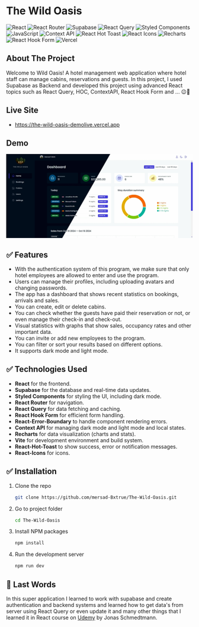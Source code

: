 # The Wild Oasis

![React](https://img.shields.io/badge/react-%2320232a.svg?style=for-the-badge&logo=react&logoColor=%2361DAFB)
![React Router](https://img.shields.io/badge/react--router--dom-%2318672d.svg?style=for-the-badge&logo=reactrouter&logoColor=white)
![Supabase](https://img.shields.io/badge/supabase-%23323330.svg?style=for-the-badge&logo=supabase&logoColor=%23EAB308)
![React Query](https://img.shields.io/badge/react--query-%236F46D8.svg?style=for-the-badge&logo=reactquery&logoColor=white)
![Styled Components](https://img.shields.io/badge/styled--components-%23DB7093.svg?style=for-the-badge&logo=styledcomponents&logoColor=white)
![JavaScript](https://img.shields.io/badge/javascript-%23323330.svg?style=for-the-badge&logo=javascript&logoColor=%23F7DF1E)
![Context API](https://img.shields.io/badge/context--api-%2320232a.svg?style=for-the-badge&logo=react&logoColor=%2361DAFB)
![React Hot Toast](https://img.shields.io/badge/react--hot--toast-%23F24E1E.svg?style=for-the-badge&logo=react&logoColor=white)
![React Icons](https://img.shields.io/badge/react--icons-%230e5998.svg?style=for-the-badge&logo=react&logoColor=white)
![Recharts](https://img.shields.io/badge/recharts-%23ECF6F6.svg?style=for-the-badge&logo=react&logoColor=%E63946)
![React Hook Form](https://img.shields.io/badge/react--hook--form-%23E63946.svg?style=for-the-badge&logo=react&logoColor=white)
![Vercel](https://img.shields.io/badge/Vercel-000000?style=for-the-badge&logo=vercel&logoColor=white)



## About The Project
Welcome to Wild Oasis! A hotel management web application where hotel staff can manage cabins, reservations and guests. In this project, I used Supabase as Backend and developed this project using advanced React topics such as React Query, HOC, ContextAPI, React Hook Form and ... 😉🏅

## Live Site
- https://the-wild-oasis-demolive.vercel.app

## Demo
![The-Wild-Oasis-Demo](https://github.com/mersad-Bxtrue/The-Wild-Oasis/blob/master/public/demo.jpg)

## ✅ Features
- With the authentication system of this program, we make sure that only hotel employees are allowed to enter and use the program.
- Users can manage their profiles, including uploading avatars and changing passwords.
- The app has a dashboard that shows recent statistics on bookings, arrivals and sales.
- You can create, edit or delete cabins.
- You can check whether the guests have paid their reservation or not, or even manage their check-in and check-out.
- Visual statistics with graphs that show sales, occupancy rates and other important data.
- You can invite or add new employees to the program.
- You can filter or sort your results based on different options.
- It supports dark mode and light mode.

## ✅ Technologies Used
- **React** for the frontend.
- **Supabase** for the database and real-time data updates.
- **Styled Components** for styling the UI, including dark mode.
- **React Router** for navigation.
- **React Query** for data fetching and caching.
- **React Hook Form** for efficient form handling.
- **React-Error-Boundary** to handle component rendering errors.
- **Context API** for managing dark mode and light mode and local states.
- **Recharts** for data visualization (charts and stats).
- **Vite** for development environment and build system.
- **React-Hot-Toast** to show success, error or notification messages.
- **React-Icons** for icons.

## ✅ Installation

1. Clone the repo
   ```sh
   git clone https://github.com/mersad-Bxtrue/The-Wild-Oasis.git
   ```
2. Go to project folder
    ```sh
    cd The-Wild-Oasis
    ```
3. Install NPM packages
   ```sh
   npm install
   ```
4. Run the development server
    ```sh
    npm run dev
    ```

## 💛 Last Words
In this super application I learned to work with supabase and create authentication and backend systems and learned how to get data's from server using React Query or even update it and many other things that I learned it in React course on [Udemy](https://www.udemy.com/course/the-ultimate-react-course) by Jonas Schmedtmann.
